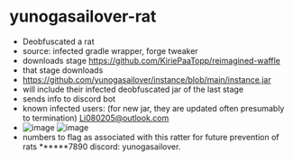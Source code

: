 # yunogasailover-rat
- Deobfuscated a rat
- source: infected gradle wrapper, forge tweaker
- downloads stage https://github.com/KiriePaaTopp/reimagined-waffle
- that stage downloads
- https://github.com/yunogasailover/instance/blob/main/instance.jar
- will include their infected deobfuscated jar of the last stage
- sends info to discord bot
- known infected users: (for new jar, they are updated often presumably to termination)  Li080205@outlook.com
- ![image](https://github.com/ridglef/yunogasailover-rat/assets/126202739/cf0a3d98-16eb-4c66-81d2-059f360d2f28)
![image](https://github.com/ridglef/yunogasailover-rat/assets/126202739/b0e57353-9032-4aaf-b595-adffdb209210)
- numbers to flag as associated with this ratter for future prevention of rats ******7890
discord: yunogasailover.
